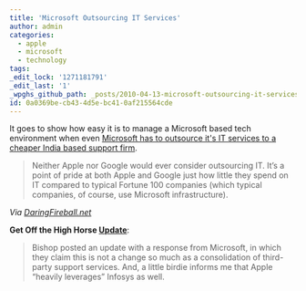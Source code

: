 ```yaml
---
title: 'Microsoft Outsourcing IT Services'
author: admin
categories:
  - apple
  - microsoft
  - technology
tags: 
_edit_lock: '1271181791'
_edit_last: '1'
_wpghs_github_path: _posts/2010-04-13-microsoft-outsourcing-it-services.md
id: 0a0369be-cb43-4d5e-bc41-0af215564cde
---
```

<p>It goes to show how easy it is to manage a Microsoft based tech environment when even <a href="http://www.techflash.com/seattle/2010/04/microsoft_outsources_its_own_it.html">Microsoft has to outsource it's IT services to a cheaper India based support firm</a>.</p>
<blockquote><p>Neither Apple nor Google would ever consider outsourcing IT. It’s a point of pride at both Apple and Google just how little they spend on IT compared to typical Fortune 100 companies (which typical companies, of course, use Microsoft infrastructure).</p></blockquote>
<p><em>Via <a href="http://daringfireball.net/linked/2010/04/13/microsoft-outsourcing">DaringFireball.net</a></em></p>
<p><strong>Get Off the High Horse <a href="http://daringfireball.net/linked/2010/04/13/microsoft-outsourcing">Update</a></strong>:</p>
<blockquote><p>Bishop posted an update with a response from Microsoft, in which they claim this is not a change so much as a consolidation of third-party support services. And, a little birdie informs me that Apple “heavily leverages” Infosys as well.</p></blockquote>
